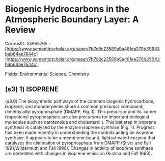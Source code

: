 # Biogenic Hydrocarbons in the Atmospheric Boundary Layer: A Review

CorpusID: 53965765 - [https://www.semanticscholar.org/paper/7b7c8c23589a9a48fea379b39943bab64ae7644c](https://www.semanticscholar.org/paper/7b7c8c23589a9a48fea379b39943bab64ae7644c)

Fields: Environmental Science, Chemistry

## (s3) 1) ISOPRENE
(p3.0) The biosynthetic pathways of the common biogenic hydrocarbons, isoprene, and monoterpenes share a common precursor compound, dimethylallyl pyrophosphate (DMAPP, Fig. 1). This precursor and its isomer isopentenyl pyrophosphate are also precursors for important biological molecules such as carotenoids and cholesterol ). This last step in isoprene synthesis is catalyzed by the enzyme isoprene synthase (Fig. 1). Progress has been made recently in understanding the controls acting on isoprene synthase. It appears to be a membrane-bound, lightactivated enzyme that catalyzes the elimination of pyrophosphate from DMAPP (Silver and Fall 1991;Wildermuth and Fall 1996). Changes in activity of isoprene synthase are correlated with changes in isoprene emission (Kuzma and Fall 1993).

